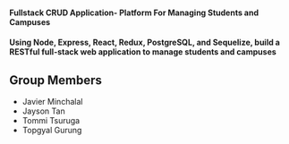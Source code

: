 
#### Fullstack CRUD Application- Platform For Managing Students and Campuses
#### Using Node, Express, React, Redux, PostgreSQL, and Sequelize, build a RESTful full-stack web application to manage students and campuses

Group Members
----
* Javier Minchalal
* Jayson Tan
* Tommi Tsuruga
* Topgyal Gurung


